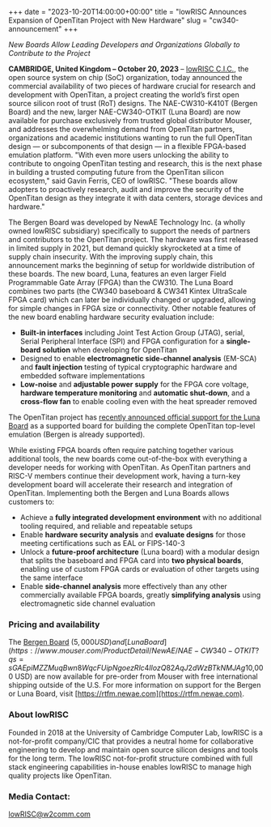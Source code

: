 +++
date = "2023-10-20T14:00:00+00:00"
title = "lowRISC Announces Expansion of OpenTitan Project with New Hardware"
slug = "cw340-announcement"
+++

*New Boards Allow Leading Developers and Organizations Globally to Contribute to the Project*

**CAMBRIDGE, United Kingdom – October 20, 2023** – [lowRISC C.I.C.](https://lowrisc.org/), the open source system on chip (SoC) organization, today announced the commercial availability of two pieces of hardware crucial for research and development with OpenTitan, a project creating the world’s first open source silicon root of trust (RoT) designs.
The NAE-CW310-K410T (Bergen Board) and the new, larger NAE-CW340-OTKIT (Luna Board) are now available for purchase exclusively from trusted global distributor Mouser, and addresses the overwhelming demand from OpenTitan partners, organizations and academic institutions wanting to run the full OpenTitan design — or subcomponents of that design — in a flexible FPGA-based emulation platform.
"With even more users unlocking the ability to contribute to ongoing OpenTitan testing and research, this is the next phase in building a trusted computing future from the OpenTitan silicon ecosystem," said Gavin Ferris, CEO of lowRISC.
"These boards allow adopters to proactively research, audit and improve the security of the OpenTitan design as they integrate it with data centers, storage devices and hardware."

The Bergen Board was developed by NewAE Technology Inc. (a wholly owned lowRISC subsidiary) specifically to support the needs of partners and contributors to the OpenTitan project.
The hardware was first released in limited supply in 2021, but demand quickly skyrocketed at a time of supply chain insecurity.
With the improving supply chain, this announcement marks the beginning of setup for worldwide distribution of these boards.
The new board, Luna, features an even larger Field Programmable Gate Array (FPGA) than the CW310.
The Luna Board combines two parts (the CW340 baseboard & CW341 Kintex UltraScale FPGA card) which can later be individually changed or upgraded, allowing for simple changes in FPGA size or connectivity.
Other notable features of the new board enabling hardware security evaluation include:

* **Built-in interfaces** including Joint Test Action Group (JTAG), serial, Serial Peripheral Interface (SPI) and FPGA configuration for a **single-board solution** when developing for OpenTitan
* Designed to enable **electromagnetic side-channel analysis** (EM-SCA) and **fault injection** testing of typical cryptographic hardware and embedded software implementations
* **Low-noise** and **adjustable power supply** for the FPGA core voltage, **hardware temperature monitoring** and **automatic shut-down**, and a **cross-flow fan** to enable cooling even with the heat spreader removed

The OpenTitan project has [recently announced official support for the Luna Board](https://opentitan.org/book/doc/contributing/fpga/get_a_board.html) as a supported board for building the complete OpenTitan top-level emulation (Bergen is already supported).

While existing FPGA boards often require patching together various additional tools, the new boards come out-of-the-box with everything a developer needs for working with OpenTitan.
As OpenTitan partners and RISC-V members continue their development work, having a turn-key development board will accelerate their research and integration of OpenTitan.
Implementing both the Bergen and Luna Boards allows customers to:

* Achieve a **fully integrated development environment** with no additional tooling required, and reliable and repeatable setups
* Enable **hardware security analysis** and **evaluate designs** for those meeting certifications such as EAL or FIPS-140-3
* Unlock a **future-proof architecture** (Luna board) with a modular design that splits the baseboard and FPGA card into **two physical boards**, enabling use of custom FPGA cards or evaluation of other targets using the same interface
* Enable **side-channel analysis** more effectively than any other commercially available FPGA boards, greatly **simplifying analysis** using electromagnetic side channel evaluation

### Pricing and availability

The [Bergen Board](https://www.mouser.co.uk/ProductDetail/NewAE/NAE-CW310-K410T-NORM?qs=sGAEpiMZZMuqBwn8WqcFUipNgoezRlc4Xi1bN4MBUi5mlPV%2Flgk3YA%3D%3D) ($5,000 USD) and [Luna Board](https://www.mouser.com/ProductDetail/NewAE/NAE-CW340-OTKIT?qs=sGAEpiMZZMuqBwn8WqcFUipNgoezRlc4IlozQ82AqJ2dWzBTkNMJAg%3D%3D) ($10,000 USD) are now available for pre-order from Mouser with free international shipping outside of the U.S. For more information on support for the Bergen or Luna Board, visit [https://rtfm.newae.com](https://rtfm.newae.com).

### About lowRISC

Founded in 2018 at the University of Cambridge Computer Lab, lowRISC is a not-for-profit company/CIC that provides a neutral home for collaborative engineering to develop and maintain open source silicon designs and tools for the long term. The lowRISC not-for-profit structure combined with full stack engineering capabilities in-house enables lowRISC to manage high quality projects like OpenTitan.

### Media Contact:
lowRISC@w2comm.com

